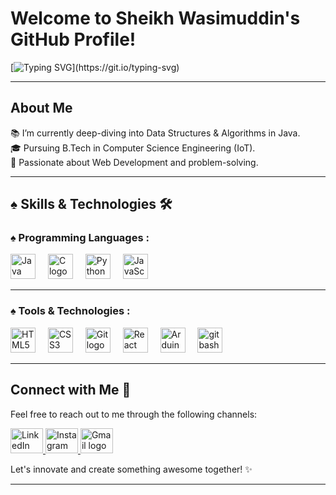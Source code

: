 

<h1 align="left">Welcome to Sheikh Wasimuddin's GitHub Profile!</h1>

[![Typing SVG](https://readme-typing-svg.demolab.com?font=Fira+Code&size=25&pause=1000&color=F7167A&width=700&lines=Hello!+My+name+is+Sheikh+Wasimuddin;I+love+creating+websites;Exploring+data+structures+and+algorithms;)](https://git.io/typing-svg)

---

<h2 align="left">About Me</h2>

<p align="left">
  📚 I’m currently deep-diving into Data Structures & Algorithms in Java.<br>
  🎓 Pursuing B.Tech in Computer Science Engineering (IoT).<br>
  🔭 Passionate about Web Development and problem-solving.
</p>

---

<h2 align="left">♠ Skills & Technologies 🛠️</h2>

<h3 align="left">♠ Programming Languages :</h3>

<div align="left">
  <img src="https://cdn.jsdelivr.net/gh/devicons/devicon/icons/java/java-original.svg" height="40" alt="Java logo" />
  <img width="12" />
  <img src="https://cdn.jsdelivr.net/gh/devicons/devicon/icons/c/c-original.svg" height="40" alt="C logo" />
  <img width="12" />
  <img src="https://cdn.jsdelivr.net/gh/devicons/devicon/icons/python/python-original.svg" height="40" alt="Python logo" />
  <img width="12" />
  <img src="https://cdn.jsdelivr.net/gh/devicons/devicon/icons/javascript/javascript-original.svg" height="40" alt="JavaScript logo" />
</div>

---

<h3 align="left">♠ Tools & Technologies :</h3>

<div align="left">
  <img src="https://cdn.jsdelivr.net/gh/devicons/devicon/icons/html5/html5-original.svg" height="40" alt="HTML5 logo" />
  <img width="12" />
  <img src="https://cdn.jsdelivr.net/gh/devicons/devicon/icons/css3/css3-original.svg" height="40" alt="CSS3 logo" />
  <img width="12" />
  <img src="https://cdn.jsdelivr.net/gh/devicons/devicon/icons/git/git-original.svg" height="40" alt="Git logo" />
  <img width="12" />
  <img src="https://cdn.jsdelivr.net/gh/devicons/devicon/icons/react/react-original.svg" height="40" alt="React logo" />
  <img width="12" />
  <img src="https://cdn.jsdelivr.net/gh/devicons/devicon/icons/arduino/arduino-original.svg" height="40" alt="Arduino logo" />
  <img width="12" />
  <img src="https://cdn.jsdelivr.net/gh/devicons/devicon/icons/gitbash/gitbash-original.svg" height="40" alt="gitbash logo" />
  
</div>

---

<h2 align="left">Connect with Me 🤝</h2>

<p align="left">Feel free to reach out to me through the following channels:</p>

<div align="left">
  <a href="https://www.linkedin.com/in/sheikhwasimuddin/" target="_blank">
    <img src="https://raw.githubusercontent.com/maurodesouza/profile-readme-generator/master/src/assets/icons/social/linkedin/default.svg" width="52" height="40" alt="LinkedIn logo" />
  </a>
  <a href="https://www.instagram.com/sheikh_wasimuddin" target="_blank">
    <img src="https://raw.githubusercontent.com/maurodesouza/profile-readme-generator/master/src/assets/icons/social/instagram/default.svg" width="52" height="40" alt="Instagram logo" />
  </a>
  <a href="mailto:sheikhwasimuddin21@gmail.com" target="_blank">
    <img src="https://raw.githubusercontent.com/maurodesouza/profile-readme-generator/master/src/assets/icons/social/gmail/default.svg" width="52" height="40" alt="Gmail logo" />
  </a>
</div>

<p align="left">Let's innovate and create something awesome together! ✨</p>

---
